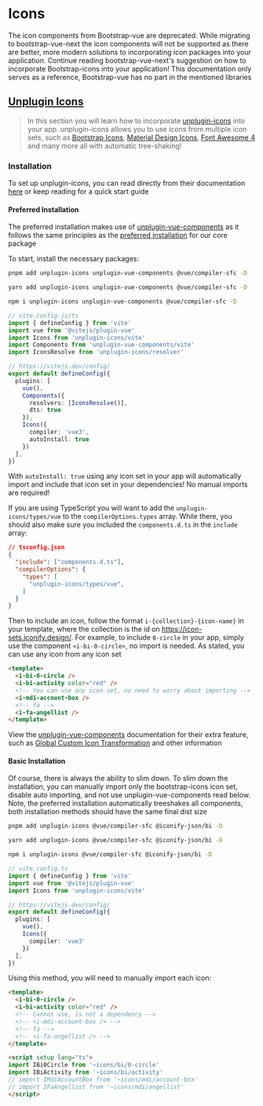 # Icons

The icon components from Bootstrap-vue are deprecated. While migrating to bootstrap-vue-next the icon components will not be supported as there are better, more modern solutions to incorporating icon packages into your application. Continue reading bootstrap-vue-next's suggestion on how to incorporate Bootstrap-icons into your application! This documentation only serves as a reference, Bootstrap-vue has no part in the mentioned libraries

## [Unplugin Icons](https://github.com/antfu/unplugin-icons)

> In this section you will learn how to incorporate [unplugin-icons](https://github.com/antfu/unplugin-icons) into your app. unplugin-icons allows you to use icons from multiple icon sets, such as [Bootstrap Icons](https://icon-sets.iconify.design/bi/), [Material Design Icons](https://icon-sets.iconify.design/mdi/), [Font Awesome 4](https://icon-sets.iconify.design/fa/) and many more all with automatic tree-shaking!

### Installation

To set up unplugin-icons, you can read directly from their documentation [here](https://github.com/antfu/unplugin-icons) or keep reading for a quick start guide

#### Preferred Installation

The preferred installation makes use of [unplugin-vue-components](https://github.com/antfu/unplugin-vue-components) as it follows the same principles as the [preferred installation](../getting-started/#preferred-installation) for our core package

To start, install the necessary packages:

<CodeGroup>
  <CodeGroupItem title="PNPM" active>

```bash
pnpm add unplugin-icons unplugin-vue-components @vue/compiler-sfc -D
```

  </CodeGroupItem>
  <CodeGroupItem title="YARN">

```bash
yarn add unplugin-icons unplugin-vue-components @vue/compiler-sfc -D
```

  </CodeGroupItem>
  <CodeGroupItem title="NPM">

```bash
npm i unplugin-icons unplugin-vue-components @vue/compiler-sfc -D
```

  </CodeGroupItem>
</CodeGroup>

```ts
// vite.config.js/ts
import { defineConfig } from 'vite'
import vue from '@vitejs/plugin-vue'
import Icons from 'unplugin-icons/vite'
import Components from 'unplugin-vue-components/vite'
import IconsResolve from 'unplugin-icons/resolver'

// https://vitejs.dev/config/
export default defineConfig({
  plugins: [
    vue(),
    Components({
      resolvers: [IconsResolve()],
      dts: true
    }),
    Icons({
      compiler: 'vue3',
      autoInstall: true
    })
  ],
})
```

With `autoInstall: true` using any icon set in your app will automatically import and include that icon set in your dependencies! No manual imports are required!

If you are using TypeScript you will want to add the `unplugin-icons/types/vue` to the `compilerOptions.types` array. While there, you should also make sure you included the `components.d.ts` in the `include` array:

```json
// tsconfig.json
{
  "include": ["components.d.ts"],
  "compilerOptions": {
    "types": [
      "unplugin-icons/types/vue",
    ]
  }
}
```

Then to include an icon, follow the format `i-{collection}-{icon-name}` in your template, where the collection is the id on <https://icon-sets.iconify.design/>. For example, to include `0-circle` in your app, simply use the component `<i-bi-0-circle>`, no import is needed. As stated, you can use any icon from any icon set

```html
<template>
  <i-bi-0-circle />
  <i-bi-activity color="red" />
  <!-- You can use any icon set, no need to worry about importing -->
  <i-mdi-account-box />
  <!-- fa -->
  <i-fa-angellist />
</template>
```

View the [unplugin-vue-components](https://github.com/antfu/unplugin-vue-components) documentation for their extra feature, such as [Global Custom Icon Transformation](https://github.com/antfu/unplugin-icons#global-custom-icon-transformation) and other information

#### Basic Installation

Of course, there is always the ability to slim down. To slim down the installation, you can manually import only the bootstrap-icons icon set, disable auto importing, and not use unplugin-vue-components read below. Note, the preferred installation automatically treeshakes all components, both installation methods should have the same final dist size

<CodeGroup>
  <CodeGroupItem title="PNPM" active>

```bash
pnpm add unplugin-icons @vue/compiler-sfc @iconify-json/bi -D
```

  </CodeGroupItem>
  <CodeGroupItem title="YARN">

```bash
yarn add unplugin-icons @vue/compiler-sfc @iconify-json/bi -D
```

  </CodeGroupItem>
  <CodeGroupItem title="NPM">

```bash
npm i unplugin-icons @vue/compiler-sfc @iconify-json/bi -D
```

  </CodeGroupItem>
</CodeGroup>

```ts
// vite.config.ts
import { defineConfig } from 'vite'
import vue from '@vitejs/plugin-vue'
import Icons from 'unplugin-icons/vite'

// https://vitejs.dev/config/
export default defineConfig({
  plugins: [
    vue(),
    Icons({
      compiler: 'vue3'
    })
  ],
})
```

Using this method, you will need to manually import each icon:

```html
<template>
  <i-bi-0-circle />
  <i-bi-activity color="red" />
  <!-- Cannot use, is not a dependency -->
  <!-- <i-mdi-account-box /> -->
  <!-- fa -->
  <!-- <i-fa-angellist /> -->
</template>

<script setup lang="ts">
import IBi0Circle from '~icons/bi/0-circle'
import IBiActivity from '~icons/bi/activity'
// import IMdiAccountBox from '~icons/mdi/account-box'
// import IFaAngellist from '~icons/mdi/angellist'
</script>
```
